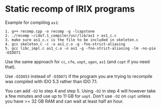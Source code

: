 # Static recomp of IRIX programs

Example for compiling `as1`:

```
1. g++ recomp.cpp -o recomp -g -lcapstone
2. ./recomp ~/ido7.1_compiler/usr/lib/as1 > as1_c.c
3. make sure as1_c.c is the file to be included in skeleton.c
4. gcc skeleton.c -c -o as1_c.o -g -fno-strict-aliasing
5. gcc libc_impl.c as1_c.o -o as1 -g -fno-strict-aliasing -lm -no-pie -DIDO71
```

Use the same approach for `cc`, `cfe`, `uopt`, `ugen`, `as1` (and `copt` if you need that).

Use `-DIDO53` instead of `-DIDO71` if the program you are trying to recompile was compiled with IDO 5.3 rather than IDO 7.1.

You can add `-O2` to step 4 and step 5. Using `-O2` in step 4 will however take a few minutes and use up to 11 GB for `uopt`. Don't use `-O2` on `copt` unless you have >= 32 GB RAM and can wait at least half an hour.
